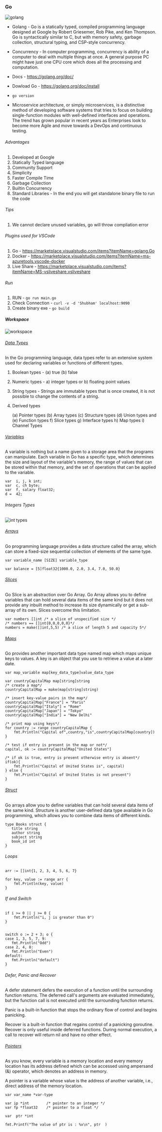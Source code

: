 ### Go

![golang](https://i.imgur.com/9y787WC.png)

* Golang - Go is a statically typed, compiled programming language designed at Google by Robert Griesemer, Rob Pike, and Ken Thompson. Go is syntactically similar to C, but with memory safety, garbage collection, structural typing, and CSP-style concurrency. 

* Concurrency - In computer programming, concurrency is ability of a computer to deal with multiple things at once. A general purpose PC might have just one CPU core which does all the processing and computation.

* Docs - https://golang.org/doc/

* Dowload Go - https://golang.org/doc/install

* `go version`

* Microservice architecture, or simply microservices, is a distinctive method of developing software systems that tries to focus on building single-function modules with well-defined interfaces and operations. The trend has grown popular in recent years as Enterprises look to become more Agile and move towards a DevOps and continuous testing.

###### Advantages

1. Developed at Google
2. Statically Typed language
3. Community Support
4. Simplicity
5. Faster Compile Time
6. Garbage Collection
7. Builtin Concurrency
8. Standard Libraries - In the end you will get standalone binary file to run the code

###### Tips

1. We cannot declare unused variables, go will throw compliation error

###### Plugins used for VSCode

1. Go - https://marketplace.visualstudio.com/items?itemName=golang.Go
2. Docker - https://marketplace.visualstudio.com/items?itemName=ms-azuretools.vscode-docker
3. Live Share - https://marketplace.visualstudio.com/items?itemName=MS-vsliveshare.vsliveshare

###### Run

1. RUN - `go run main.go`
2. Check Connection - `curl -v -d 'Shubham' localhost:9090`
3. Create binary exe - `go build`


##### Workspace

![workspace](https://i.imgur.com/Rt1sBu3.png)

###### [Data Types](https://www.tutorialspoint.com/go/go_data_types.htm)

In the Go programming language, data types refer to an extensive system used for declaring variables or functions of different types.

1. Boolean types - (a) true (b) false
2. Numeric types - a) integer types or b) floating point values
3. String types - Strings are immutable types that is once created, it is not possible to change the contents of a string.
4. Derived types
   
   (a) Pointer types
   (b) Array types
   (c) Structure types
   (d) Union types and
   (e) Function types
   f) Slice types
   g) Interface types
   h) Map types
   i) Channel Types

###### [Variables](https://www.tutorialspoint.com/go/go_variables.htm)

A variable is nothing but a name given to a storage area that the programs can manipulate. Each variable in Go has a specific type, which determines the size and layout of the variable's memory, the range of values that can be stored within that memory, and the set of operations that can be applied to the variable.

```
var  i, j, k int;
var  c, ch byte;
var  f, salary float32;
d =  42;
```

###### Integers Types

![int types](https://i.imgur.com/3GzT2vT.png)


###### [Arrays](https://www.tutorialspoint.com/go/go_arrays.htm)

Go programming language provides a data structure called the array, which can store a fixed-size sequential collection of elements of the same type. 

```
var variable_name [SIZE] variable_type

var balance = [5]float32{1000.0, 2.0, 3.4, 7.0, 50.0}
```

###### [Slices](https://www.tutorialspoint.com/go/go_slice.htm)

Go Slice is an abstraction over Go Array. Go Array allows you to define variables that can hold several data items of the same kind but it does not provide any inbuilt method to increase its size dynamically or get a sub-array of its own. Slices overcome this limitation.

```
var numbers []int /* a slice of unspecified size */
/* numbers == []int{0,0,0,0,0}*/
numbers = make([]int,5,5) /* a slice of length 5 and capacity 5*/
```

###### [Maps](https://www.tutorialspoint.com/go/go_maps.htm)

Go provides another important data type named map which maps unique keys to values. A key is an object that you use to retrieve a value at a later date. 

```
var map_variable map[key_data_type]value_data_type

var countryCapitalMap map[string]string
/* create a map*/
countryCapitalMap = make(map[string]string)

/* insert key-value pairs in the map*/
countryCapitalMap["France"] = "Paris"
countryCapitalMap["Italy"] = "Rome"
countryCapitalMap["Japan"] = "Tokyo"
countryCapitalMap["India"] = "New Delhi"

/* print map using keys*/
for country := range countryCapitalMap {
    fmt.Println("Capital of",country,"is",countryCapitalMap[country])
}

/* test if entry is present in the map or not*/
capital, ok := countryCapitalMap["United States"]

/* if ok is true, entry is present otherwise entry is absent*/
if(ok){
    fmt.Println("Capital of United States is", capital)  
} else {
    fmt.Println("Capital of United States is not present") 
}
```

###### [Struct](https://www.tutorialspoint.com/go/go_structures.htm)

Go arrays allow you to define variables that can hold several data items of the same kind. Structure is another user-defined data type available in Go programming, which allows you to combine data items of different kinds.

```
type Books struct {
   title string
   author string
   subject string
   book_id int
}
```

###### Loops

```
arr := []int{1, 2, 3, 4, 5, 6, 7}

for key, value := range arr {
	fmt.Println(key, value)
}
```

###### If and Switch

```
if i >= 0 || j >= 0 {
    fmt.Println("i, j is greater than 0")
}
	

switch o := 2 + 3; o {
case 1, 3, 5, 7, 9:
   fmt.Println("Odd")
case 2, 4, 8:
   fmt.Println("Even")
default:
   fmt.Println("default")
}

```

###### Defer, Panic and Recover

A defer statement defers the execution of a function until the surrounding function returns. The deferred call's arguments are evaluated immediately, but the function call is not executed until the surrounding function returns.

Panic is a built-in function that stops the ordinary flow of control and begins panicking. 

Recover is a built-in function that regains control of a panicking goroutine. Recover is only useful inside deferred functions. During normal execution, a call to recover will return nil and have no other effect. 

###### [Pointers](https://www.tutorialspoint.com/go/go_pointers.htm)

As you know, every variable is a memory location and every memory location has its address defined which can be accessed using ampersand (&) operator, which denotes an address in memory. 

A pointer is a variable whose value is the address of another variable, i.e., direct address of the memory location. 

```
var var_name *var-type

var ip *int        /* pointer to an integer */
var fp *float32    /* pointer to a float */

var  ptr *int

fmt.Printf("The value of ptr is : %x\n", ptr  )
```